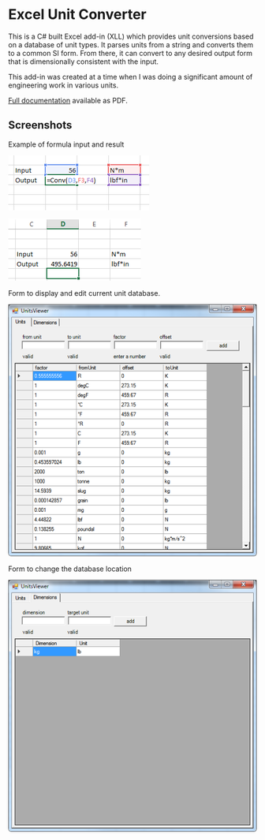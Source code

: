 # Excel Unit Converter

This is a C# built Excel add-in (XLL) which provides unit conversions based on a database of unit types. It parses units from a string and converts them to a common SI form. From there, it can convert to any desired output form that is dimensionally consistent with the input.

This add-in was created at a time when I was doing a significant amount of engineering work in various units.

[Full documentation](/ExcelUnitConverter/docs/Unit%20Conversion%20addin.pdf) available as PDF.

## Screenshots

Example of formula input and result

![Input](/ExcelUnitConverter/docs/images/usage.png)

![Output](/ExcelUnitConverter/docs/images/usage2.png)

Form to display and edit current unit database.

![Unit form](/ExcelUnitConverter/docs/images/03-units.png)

Form to change the database location

![Settings form](/ExcelUnitConverter/docs/images/03-prefs.png)
